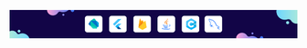 ![my_technology](images/_mytech4.png)
<!--
<h1 align="center">Hi 👋, I'm Jaydip</h1>
<h3 align="center">A passionate programmer who loves to convert ideas into code 📍</h3>

## About Me 

Currently pursuing **BE** degree in **Computer Engineering** At Gec Gandhinagar. I’m currently working on Android Development with **Flutter** and **Java** . Also passionate about competitive programming with C++ ...
<!--
**Jaydip614/Jaydip614** is a ✨ _special_ ✨ repository because its `README.md` (this file) appears on your GitHub profile.

Here are some ideas to get you started:

- 🔭 I’m currently working on ...
- 🌱 I’m currently learning ...
- 👯 I’m looking to collaborate on ...
- 🤔 I’m looking for help with ...
- 💬 Ask me about ...
- 📫 How to reach me: ...
- 😄 Pronouns: ...
- ⚡ Fun fact: ...
-->

